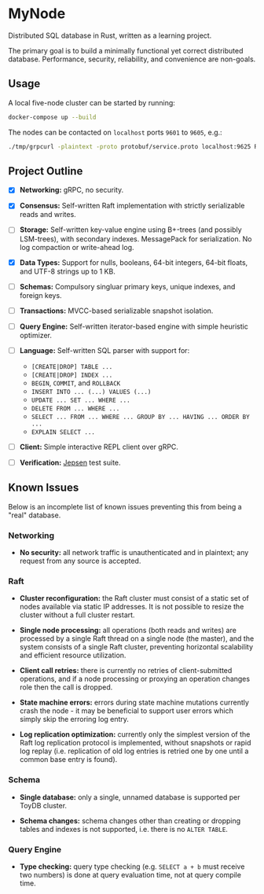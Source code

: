 # MyNode

Distributed SQL database in Rust, written as a learning project.

The primary goal is to build a minimally functional yet correct distributed database. Performance, security, reliability, and convenience are non-goals.

## Usage

A local five-node cluster can be started by running:

```sh
docker-compose up --build
```

The nodes can be contacted on `localhost` ports `9601` to `9605`, e.g.:

```sh
./tmp/grpcurl -plaintext -proto protobuf/service.proto localhost:9625 RpcService/Status
```

## Project Outline

- [x] **Networking:** gRPC, no security.

- [x] **Consensus:** Self-written Raft implementation with strictly serializable reads and writes.

- [ ] **Storage:** Self-written key-value engine using B+-trees (and possibly LSM-trees), with secondary indexes. MessagePack for serialization. No log compaction or write-ahead log.

- [x] **Data Types:** Support for nulls, booleans, 64-bit integers, 64-bit floats, and UTF-8 strings up to 1 KB.

- [ ] **Schemas:** Compulsory singluar primary keys, unique indexes, and foreign keys.

- [ ] **Transactions:** MVCC-based serializable snapshot isolation.

- [ ] **Query Engine:** Self-written iterator-based engine with simple heuristic optimizer.

- [ ] **Language:** Self-written SQL parser with support for:

  - `[CREATE|DROP] TABLE ...`
  - `[CREATE|DROP] INDEX ...`
  - `BEGIN`, `COMMIT`, and `ROLLBACK`
  - `INSERT INTO ... (...) VALUES (...)`
  - `UPDATE ... SET ... WHERE ...`
  - `DELETE FROM ... WHERE ...`
  - `SELECT ... FROM ... WHERE ... GROUP BY ... HAVING ... ORDER BY ...`
  - `EXPLAIN SELECT ...`

- [ ] **Client:** Simple interactive REPL client over gRPC.

- [ ] **Verification:** [Jepsen](https://github.com/jepsen-io/jepsen) test suite.

## Known Issues

Below is an incomplete list of known issues preventing this from being a "real" database.

### Networking

- **No security:** all network traffic is unauthenticated and in plaintext; any request from any source is accepted.

### Raft

- **Cluster reconfiguration:** the Raft cluster must consist of a static set of nodes available via static IP addresses. It is not possible to resize the cluster without a full cluster restart.

- **Single node processing:** all operations (both reads and writes) are processed by a single Raft thread on a single node (the master), and the system consists of a single Raft cluster, preventing horizontal scalability and efficient resource utilization.

- **Client call retries:** there is currently no retries of client-submitted operations, and if a node processing or proxying an operation changes role then the call is dropped.

- **State machine errors:** errors during state machine mutations currently crash the node - it may be beneficial to support user errors which simply skip the erroring log entry.

- **Log replication optimization:** currently only the simplest version of the Raft log replication protocol is implemented, without snapshots or rapid log replay (i.e. replication of old log entries is retried one by one until a common base entry is found).

### Schema

- **Single database:** only a single, unnamed database is supported per ToyDB cluster.

- **Schema changes:** schema changes other than creating or dropping tables and indexes is not supported, i.e. there is no `ALTER TABLE`.

### Query Engine

- **Type checking:** query type checking (e.g. `SELECT a + b` must receive two numbers) is done at query evaluation time, not at query compile time.
